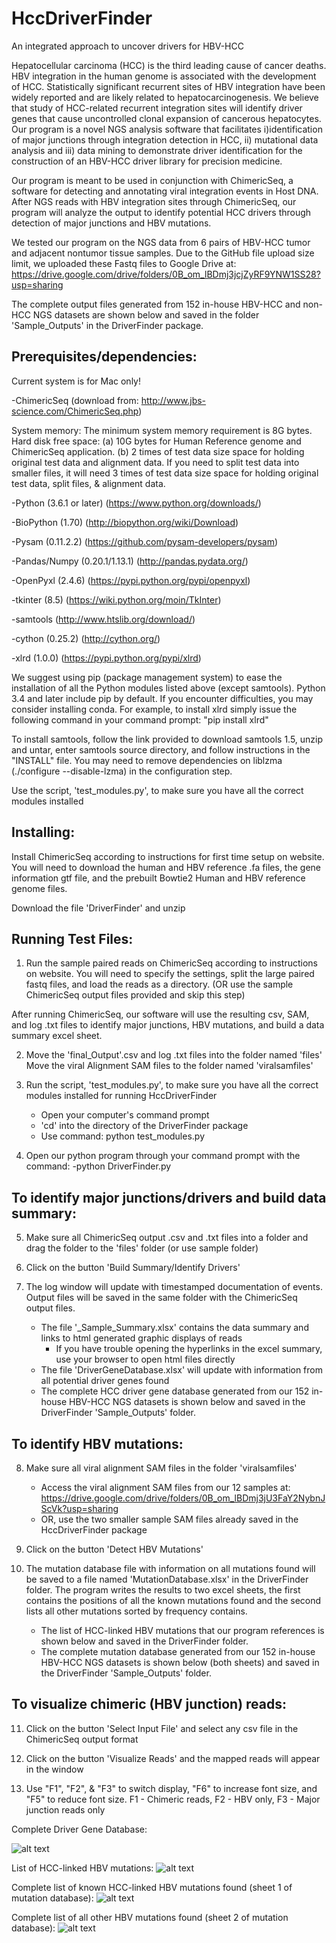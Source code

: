 # HccDriverFinder
An integrated approach to uncover drivers for HBV-HCC

Hepatocellular carcinoma (HCC) is the third leading cause of cancer deaths. HBV integration in the human genome is associated with the development of HCC. Statistically significant recurrent sites of HBV integration have been widely reported and are likely related to hepatocarcinogenesis. We believe that study of  HCC-related recurrent integration sites will identify driver genes that cause uncontrolled clonal expansion of cancerous hepatocytes. Our program is a novel NGS analysis software that facilitates i)identification of major junctions through integration detection in HCC, ii) mutational data analysis and iii) data mining to demonstrate driver identification for the construction of an HBV-HCC driver library for precision medicine. 

Our program is meant to be used in conjunction with ChimericSeq, a software for detecting and annotating viral integration events in Host DNA. After NGS reads with HBV integration sites through ChimericSeq, our program will analyze the output to identify potential HCC drivers through detection of major junctions and HBV mutations. 

We tested our program on the NGS data from 6 pairs of HBV-HCC tumor and adjacent nontumor tissue samples. 
Due to the GitHub file upload size limit, we uploaded these Fastq files to Google Drive at:              https://drive.google.com/drive/folders/0B_om_lBDmj3jcjZyRF9YNW1SS28?usp=sharing

The complete output files generated from 152 in-house HBV-HCC and non-HCC NGS datasets are shown below and saved in the folder 'Sample_Outputs' in the DriverFinder package.

## Prerequisites/dependencies:
Current system is for Mac only!

-ChimericSeq (download from: http://www.jbs-science.com/ChimericSeq.php)
  
  System memory: The minimum system memory requirement is 8G bytes. 
  Hard disk free space: 
  (a) 10G bytes for Human Reference genome and ChimericSeq application. 
  (b) 2 times of test data size space for holding original test data and alignment data. If you need to split test data into smaller files, it will need 3 times of test data size space for holding original test data, split files, & alignment data.

-Python (3.6.1 or later) (https://www.python.org/downloads/)

-BioPython (1.70) (http://biopython.org/wiki/Download)

-Pysam (0.11.2.2) (https://github.com/pysam-developers/pysam)

-Pandas/Numpy (0.20.1/1.13.1) (http://pandas.pydata.org/)

-OpenPyxl (2.4.6) (https://pypi.python.org/pypi/openpyxl)

-tkinter (8.5) (https://wiki.python.org/moin/TkInter)

-samtools (http://www.htslib.org/download/)

-cython (0.25.2) (http://cython.org/)

-xlrd (1.0.0) (https://pypi.python.org/pypi/xlrd)

We suggest using pip (package management system) to ease the installation of all the Python modules listed above (except samtools). Python 3.4 and later include pip by default. If you encounter difficulties, you may consider installing conda.
For example, to install xlrd simply issue the following command in your command prompt: "pip install xlrd" 

To install samtools, follow the link provided to download samtools 1.5, unzip and untar, enter samtools source directory, and follow instructions in the "INSTALL" file. You may need to remove dependencies on liblzma (./configure --disable-lzma) in the configuration step.

Use the script, 'test_modules.py', to make sure you have all the correct modules installed

## Installing:
Install ChimericSeq according to instructions for first time setup on website. You will need to download the human and HBV reference .fa files, the gene information gtf file, and the prebuilt Bowtie2 Human and HBV reference genome files.

Download the file 'DriverFinder' and unzip

## Running Test Files:
1. Run the sample paired reads on ChimericSeq according to instructions on website. You will need to specify the settings, split the large paired fastq files, and load the reads as a directory. (OR use the sample ChimericSeq output files provided and skip this step)

After running ChimericSeq, our software will use the resulting csv, SAM, and log .txt files to identify major junctions, HBV mutations, and build a data summary excel sheet.

2. Move the 'final_Output'.csv and log .txt files into the folder named 'files'
    Move the viral Alignment SAM files to the folder named 'viralsamfiles'

3. Run the script, 'test_modules.py', to make sure you have all the correct modules installed for running HccDriverFinder
   - Open your computer's command prompt
   - 'cd' into the directory of the DriverFinder package
   - Use command: python test_modules.py

4. Open our python program through your command prompt with the command:
  -python DriverFinder.py

## To identify major junctions/drivers and build data summary:
5. Make sure all ChimericSeq output .csv and .txt files into a folder and drag the folder to the 'files' folder (or use sample folder)

6. Click on the button 'Build Summary/Identify Drivers'

7. The log window will update with timestamped documentation of events. Output files will be saved in the same folder with the ChimericSeq output files.
   - The file '_Sample_Summary.xlsx' contains the data summary and links to html generated graphic displays of reads
     - If you have trouble opening the hyperlinks in the excel summary, use your browser to open html files directly
   - The file 'DriverGeneDatabase.xlsx' will update with information from all potential driver genes found
   - The complete HCC driver gene database generated from our 152 in-house HBV-HCC NGS datasets is shown below and saved in the DriverFinder 'Sample_Outputs' folder.
    
## To identify HBV mutations:
8. Make sure all viral alignment SAM files in the folder 'viralsamfiles'
   - Access the viral alignment SAM files from our 12 samples at: https://drive.google.com/drive/folders/0B_om_lBDmj3jU3FaY2NybnJScVk?usp=sharing
   - OR, use the two smaller sample SAM files already saved in the HccDriverFinder package

9. Click on the button 'Detect HBV Mutations'

10. The mutation database file with information on all mutations found will be saved to a file named 'MutationDatabase.xlsx' in the DriverFinder folder. The program writes the results to two excel sheets, the first contains the positions of all the known mutations found and the second lists all other mutations sorted by frequency contains.
    - The list of HCC-linked HBV mutations that our program references is shown below and saved in the DriverFinder folder.
    - The complete mutation database generated from our 152 in-house HBV-HCC NGS datasets is shown below (both sheets) and saved in the DriverFinder 'Sample_Outputs' folder.

## To visualize chimeric (HBV junction) reads:
11. Click on the button 'Select Input File' and select any csv file in the ChimericSeq output format

12. Click on the button 'Visualize Reads' and the mapped reads will appear in the window

13. Use "F1", "F2", & "F3" to switch display, "F6" to increase font size, and "F5" to reduce font size.
F1 - Chimeric reads, F2 - HBV only, F3 - Major junction reads only



Complete Driver Gene Database:

![alt text](https://github.com/Competition-Entrant-2017/DriverFinder/blob/master/Screenshots/HCC%20Driver%20Gene%20Database.png) 

List of HCC-linked HBV mutations:
![alt text](https://github.com/Competition-Entrant-2017/DriverFinder/blob/master/Screenshots/HCC-linked%20HBV%20Mutations.png) 

Complete list of known HCC-linked HBV mutations found (sheet 1 of mutation database):
![alt text](https://github.com/Competition-Entrant-2017/DriverFinder/blob/master/Screenshots/Mutation%20Database%20Sheet%202.png) 

Complete list of all other HBV mutations found (sheet 2 of mutation database):
![alt text](https://github.com/Competition-Entrant-2017/DriverFinder/blob/master/Screenshots/Mutation%20Database%20Sheet%201.png) 


